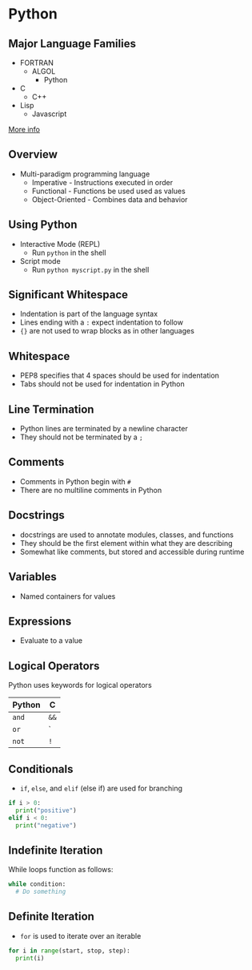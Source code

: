 Python
======

Major Language Families
-----------------------

- FORTRAN
  - ALGOL
    - Python
- C
  - C++
- Lisp
  - Javascript

[More info](https://en.wikipedia.org/wiki/Generational_list_of_programming_languages)

Overview 
--------

- Multi-paradigm programming language
  - Imperative - Instructions executed in order
  - Functional - Functions be used used as values
  - Object-Oriented - Combines data and behavior

Using Python
------------

- Interactive Mode (REPL)
  - Run `python` in the shell
- Script mode
  - Run `python myscript.py` in the shell

Significant Whitespace
----------------------

- Indentation is part of the language syntax
- Lines ending with a `:` expect indentation to follow
- `{}` are not used to wrap blocks as in other languages

Whitespace
----------

- PEP8 specifies that 4 spaces should be used for indentation
- Tabs should not be used for indentation in Python

Line Termination
----------------

- Python lines are terminated by a newline character
- They should not be terminated by a `;`

Comments
--------

- Comments in Python begin with `#`
- There are no multiline comments in Python

Docstrings
----------

- docstrings are used to annotate modules, classes, and functions
- They should be the first element within what they are describing
- Somewhat like comments, but stored and accessible during runtime

Variables
---------

- Named containers for values

Expressions
-----------

- Evaluate to a value

Logical Operators
-----------------

Python uses keywords for logical operators

| Python | C |
| --- | --- |
| `and` | `&&` |
| `or` | `||` |
| `not` | `!` |

Conditionals
------------

- `if`, `else`, and `elif` (else if) are used for branching

```python
if i > 0:
  print("positive")
elif i < 0:
  print("negative")
```

Indefinite Iteration
--------------------

While loops function as follows:

```python
while condition:
  # Do something
```

Definite Iteration
------------------

- `for` is used to iterate over an iterable

```python
for i in range(start, stop, step):
  print(i)
```
